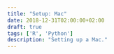 ```yaml
---
title: "Setup: Mac"
date: 2018-12-31T02:00:00+02:00
draft: true
tags: ['R', 'Python']
description: "Setting up a Mac."
---
```

